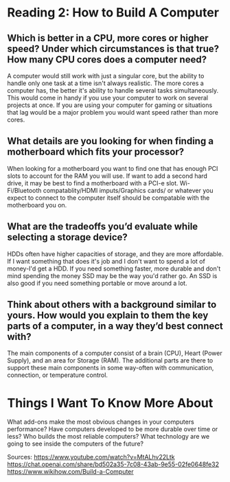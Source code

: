 # Reading 2: How to Build A Computer 

## Which is better in a CPU, more cores or higher speed? Under which circumstances is that true? How many CPU cores does a computer need?
A computer would still work with just a singular core, but the ability to handle only one task at a time isn't always realistic. The more cores a computer has, the better it's ability to handle several tasks simultaneously. This would come in handy if you use your computer to work on several projects at once. If you are using your computer for gaming or situations that lag would be a major problem you would want speed rather than more cores.  


## What details are you looking for when finding a motherboard which fits your processor?
When looking for a motherboard you want to find one that has enough PCI slots to account for the RAM you will use. If want to add a second hard drive, it may be best to find a motherboard with a PCI-e slot. Wi-Fi/Bluetooth compatablity/HDMI imputs/Graphics cards/ or whatever you expect to connect to the computer itself should be compatable with the motherboard you on. 


## What are the tradeoffs you’d evaluate while selecting a storage device?
HDDs often have higher capacities of storage, and they are more affordable. If I want something that does it's job and I don't want to spend a lot of money-I'd get a HDD. If you need something faster, more durable and don't mind spending the money SSD may be the way you'd rather go. An SSD is also good if you need something portable or move around a lot.   


## Think about others with a background similar to yours. How would you explain to them the key parts of a computer, in a way they’d best connect with?
The main components of a computer consist of a brain (CPU), Heart (Power Supply), and an area for Storage (RAM). The additional parts are there to support these main components in some way-often with communication, connection, or temperature control.  

# Things I Want To Know More About 
What add-ons make the most obvious changes in your computers performance?
Have computers developed to be more durable over time or less? 
Who builds the most reliable computers? 
What technology are we going to see inside the computers of the future? 

Sources: 
https://www.youtube.com/watch?v=MtALhv22Ltk
https://chat.openai.com/share/bd502a35-7c08-43ab-9e55-02fe0648fe32
https://www.wikihow.com/Build-a-Computer

